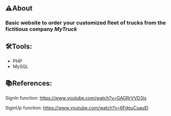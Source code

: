 ## ⚠About
### Basic website to order your customized fleet of trucks from the fictitious company ***MyTruck***

## 🛠Tools:
- PHP
- MySQL

<!-- ## How to setup: -->

## 📚References:

SignIn function:
https://www.youtube.com/watch?v=GAGRrVVD3js

SiginUp function:
https://www.youtube.com/watch?v=6FdguCuauEI
